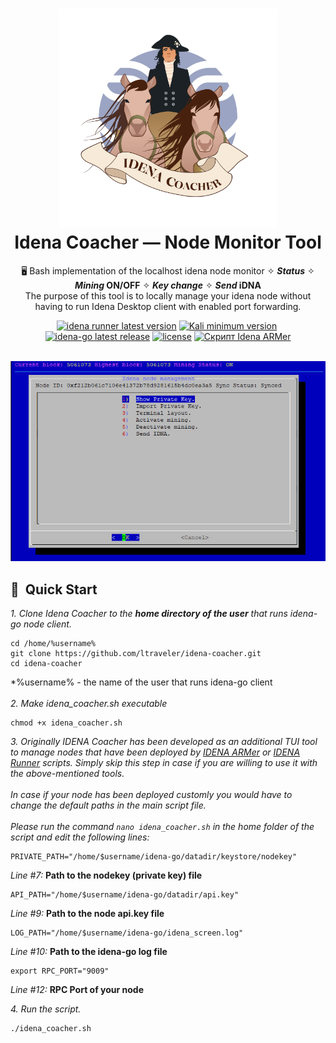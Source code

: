 <h1 align="center">
  <img width="350px" alt="Idena Coacher Node Monitor Tool" Title="IDENA Coacher - Node Monitor Tool" src="https://raw.githubusercontent.com/ltraveler/ltraveler/main/images/idena_coacher.png"><br/>
  Idena Coacher — Node Monitor Tool
</h1>
<p align="center">🖥️ Bash implementation of the localhost idena node monitor ✧ <b><i>Status</i></b> ✧ <b><i>Mining</i> ON/OFF</b> ✧ <b><i>Key change</i></b> ✧ <b><i>Send</i> iDNA</b><br>The purpose of this tool is to locally manage your idena node without having to run Idena Desktop client with enabled port forwarding. </p>

<p align="center"><a href="https://github.com/ltraveler/idena-runner/releases/latest" target="_blank"><img src="https://img.shields.io/badge/version-v0.1.0-blue?style=for-the-badge&logo=none" alt="idena runner latest version" /></a>&nbsp;<a href="https://wiki.ubuntu.com/FocalFossa/ReleaseNotes" target="_blank"><img src="https://img.shields.io/badge/Kali-20.04(LTS)+-00ADD8?style=for-the-badge&logo=none" alt="Kali minimum version" /></a>&nbsp;<a href="https://github.com/ltraveler/idena-runner/blob/main/CHANGELOG.md" target="_blank"><img src="https://img.shields.io/badge/Build-Stable-success?style=for-the-badge&logo=none" alt="idena-go latest release" /></a>&nbsp;<a href="https://www.gnu.org/licenses/quick-guide-gplv3.html" target="_blank"><img src="https://img.shields.io/badge/license-GPL3.0-red?style=for-the-badge&logo=none" alt="license" /></a>&nbsp;<a href="https://github.com/ltraveler/idena-coacher/blob/main/README.ru-RU.md" target="_blank"><img src="https://img.shields.io/badge/readme-РУССКИЙ-orange?style=for-the-badge&logo=none" alt="Скрипт Idena ARMer" /></a></p>

<p align="center"><br>
  <img alt="Idena Coacher Node Monitor Tool" Title="IDENA Coacher - User Interface" src="https://raw.githubusercontent.com/ltraveler/ltraveler/main/images/IDENA_Coacher_Monitor_Tool_UI.jpg">
</p>

## 🚀&nbsp; Quick Start
*1. Clone Idena Coacher to the **home directory of the user** that runs idena-go node client.*
```
cd /home/%username%
git clone https://github.com/ltraveler/idena-coacher.git
cd idena-coacher
```
*%username% - the name of the user that runs idena-go client<br><br>
*2. Make idena_coacher.sh executable*
```
chmod +x idena_coacher.sh
```
*3. Originally IDENA Coacher has been developed as an additional TUI tool to manage nodes that have been deployed by [IDENA ARMer](https://github.com/ltraveler/idena-armer) or [IDENA Runner](https://github.com/ltraveler/idena-runner) scripts. Simply skip this step in case if you are willing to use it with the above-mentioned tools.<br><br>
In case if your node has been deployed customly you would have to change the default paths in the main script file.<br><br>
Please run the command `nano idena_coacher.sh` in the home folder of the script and edit the following lines:*
```
PRIVATE_PATH="/home/$username/idena-go/datadir/keystore/nodekey"
```
*Line #7:* **Path to the nodekey (private key) file**
```
API_PATH="/home/$username/idena-go/datadir/api.key"
```
*Line #9:* **Path to the node api.key file**
```
LOG_PATH="/home/$username/idena-go/idena_screen.log"
```
*Line #10:* **Path to the idena-go log file**
```
export RPC_PORT="9009"
```
*Line #12:* **RPC Port of your node**

*4. Run the script.*
```
./idena_coacher.sh
```

